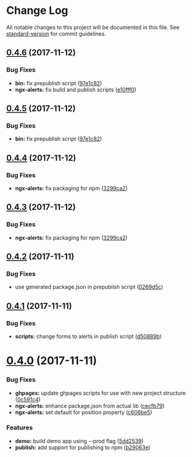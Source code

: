 # Change Log

All notable changes to this project will be documented in this file. See [standard-version](https://github.com/conventional-changelog/standard-version) for commit guidelines.

<a name="0.4.6"></a>
## [0.4.6](https://github.com/ngx-plus/ngx-alerts/compare/v0.4.4...v0.4.6) (2017-11-12)


### Bug Fixes

* **bin:** fix prepublish script ([97e1c82](https://github.com/ngx-plus/ngx-alerts/commit/97e1c82))
* **ngx-alerts:** fix build and publish scripts ([e10fff0](https://github.com/ngx-plus/ngx-alerts/commit/e10fff0))



<a name="0.4.5"></a>
## [0.4.5](https://github.com/ngx-plus/ngx-alerts/compare/v0.4.4...v0.4.5) (2017-11-12)


### Bug Fixes

* **bin:** fix prepublish script ([97e1c82](https://github.com/ngx-plus/ngx-alerts/commit/97e1c82))



<a name="0.4.4"></a>
## [0.4.4](https://github.com/ngx-plus/ngx-alerts/compare/v0.4.2...v0.4.4) (2017-11-12)


### Bug Fixes

* **ngx-alerts:** fix packaging for npm ([3299ca2](https://github.com/ngx-plus/ngx-alerts/commit/3299ca2))



<a name="0.4.3"></a>
## [0.4.3](https://github.com/ngx-plus/ngx-alerts/compare/v0.4.2...v0.4.3) (2017-11-12)


### Bug Fixes

* **ngx-alerts:** fix packaging for npm ([3299ca2](https://github.com/ngx-plus/ngx-alerts/commit/3299ca2))



<a name="0.4.2"></a>
## [0.4.2](https://github.com/ngx-plus/ngx-alerts/compare/v0.4.1...v0.4.2) (2017-11-11)


### Bug Fixes

* use generated package.json in prepublish script ([0269d5c](https://github.com/ngx-plus/ngx-alerts/commit/0269d5c))



<a name="0.4.1"></a>
## [0.4.1](https://github.com/ngx-plus/ngx-alerts/compare/v0.4.0...v0.4.1) (2017-11-11)


### Bug Fixes

* **scripts:** change forms to alerts in publish script ([d50889b](https://github.com/ngx-plus/ngx-alerts/commit/d50889b))



<a name="0.4.0"></a>
# [0.4.0](https://github.com/ngx-plus/ngx-alerts/compare/v0.2.0...v0.4.0) (2017-11-11)


### Bug Fixes

* **ghpages:** update ghpages scripts for use with new project structure ([0c591c4](https://github.com/ngx-plus/ngx-alerts/commit/0c591c4))
* **ngx-alerts:** enhance package.json from actual lib ([cecfb79](https://github.com/ngx-plus/ngx-alerts/commit/cecfb79))
* **ngx-alerts:** set default for position property ([c606be5](https://github.com/ngx-plus/ngx-alerts/commit/c606be5))


### Features

* **demo:** build demo app using --prod flag ([5dd2539](https://github.com/ngx-plus/ngx-alerts/commit/5dd2539))
* **publish:** add support for publishing to npm ([b29063e](https://github.com/ngx-plus/ngx-alerts/commit/b29063e))

